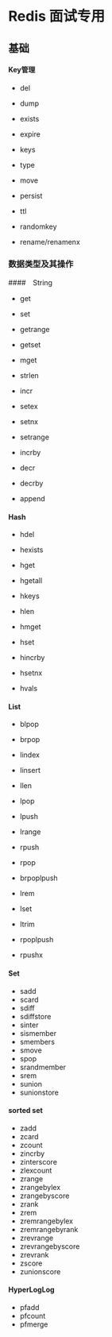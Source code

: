 # Redis 面试专用

## 基础

#### Key管理

- del
- dump
- exists
- expire
- keys
- type

- move
- persist
- ttl
- randomkey
- rename/renamenx

### 数据类型及其操作

####　String

- get
- set
- getrange
- getset
- mget
- strlen
- incr

- setex
- setnx
- setrange
- incrby
- decr
- decrby
- append

#### Hash

- hdel
- hexists
- hget
- hgetall
- hkeys 
- hlen
- hmget
- hset

- hincrby
- hsetnx
- hvals

#### List

- blpop
- brpop
- lindex
- linsert
- llen
- lpop
- lpush
- lrange
- rpush
- rpop

- brpoplpush
- lrem
- lset
- ltrim
- rpoplpush
- rpushx

#### Set

- sadd
- scard
- sdiff
- sdiffstore
- sinter
- sismember
- smembers
- smove
- spop
- srandmember
- srem
- sunion
- sunionstore

#### sorted set

- zadd
- zcard
- zcount
- zincrby
- zinterscore
- zlexcount
- zrange
- zrangebylex
- zrangebyscore
- zrank 
- zrem
- zremrangebylex
- zremrangebyrank
- zrevrange
- zrevrangebyscore
- zrevrank
- zscore
- zunionscore


#### HyperLogLog

- pfadd
- pfcount
- pfmerge
